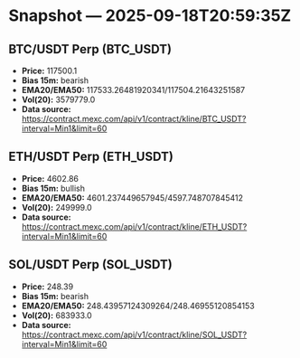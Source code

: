 # Snapshot — 2025-09-18T20:59:35Z

## BTC/USDT Perp (BTC_USDT)
- **Price:** 117500.1
- **Bias 15m:** bearish
- **EMA20/EMA50:** 117533.26481920341/117504.21643251587
- **Vol(20):** 3579779.0
- **Data source:** https://contract.mexc.com/api/v1/contract/kline/BTC_USDT?interval=Min1&limit=60

## ETH/USDT Perp (ETH_USDT)
- **Price:** 4602.86
- **Bias 15m:** bullish
- **EMA20/EMA50:** 4601.237449657945/4597.748707845412
- **Vol(20):** 249999.0
- **Data source:** https://contract.mexc.com/api/v1/contract/kline/ETH_USDT?interval=Min1&limit=60

## SOL/USDT Perp (SOL_USDT)
- **Price:** 248.39
- **Bias 15m:** bearish
- **EMA20/EMA50:** 248.43957124309264/248.46955120854153
- **Vol(20):** 683933.0
- **Data source:** https://contract.mexc.com/api/v1/contract/kline/SOL_USDT?interval=Min1&limit=60
